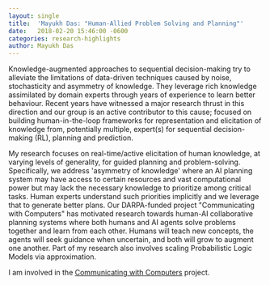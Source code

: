 ```yaml
---
layout: single
title:  'Mayukh Das: "Human-Allied Problem Solving and Planning"'
date:   2018-02-20 15:46:00 -0600
categories: research-highlights
author: Mayukh Das
---
```


Knowledge-augmented approaches to sequential decision-making try to alleviate the limitations of data-driven techniques caused by noise, stochasticity and asymmetry of knowledge. They leverage rich knowledge assimilated by domain experts through years of experience to learn better behaviour. Recent years have witnessed a major research thrust in this direction and our group is an active contributor to this cause; focused on building human-in-the-loop frameworks for representation and elicitation of knowledge from, potentially multiple, expert(s) for sequential decision-making (RL), planning and prediction.

My research focuses on real-time/active elicitation of human knowledge, at varying levels of generality, for guided planning and problem-solving. Specifically, we address 'asymmetry of knowledge' where an AI planning system may have access to certain resources and vast computational power but may lack the necessary knowledge to prioritize among critical tasks. Human experts understand such priorities implicitly and we leverage that to generate better plans. Our DARPA-funded project "Communicating with Computers" has motivated research towards human-AI collaborative planning systems where both humans and AI agents solve problems together and learn from each other. Humans will teach new concepts, the agents will seek guidance when uncertain, and both will grow to augment one another. Part of my research also involves scaling Probabilistic Logic Models via approximation.

I am involved in the [Communicating with Computers](/projects/communicating-with-computers/) project.
